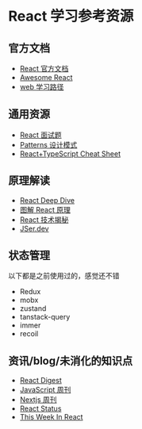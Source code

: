 # React 学习参考资源

## 官方文档

- [React 官方文档](https://react.dev/)
- [Awesome React](https://github.com/enaqx/awesome-react)
- [web 学习路径](https://www.reactiflux.com/learning)

## 通用资源

- [React 面试题](https://github.com/sudheerj/reactjs-interview-questions)
- [Patterns 设计模式](https://www.patterns.dev/)
- [React+TypeScript Cheat Sheet](https://github.com/typescript-cheatsheets/react)

## 原理解读

- [React Deep Dive](https://learn.react-js.dev/)
- [图解 React 原理](https://7km.top/)
- [React 技术揭秘](https://react.iamkasong.com/)
- [JSer.dev](https://jser.dev/)

## 状态管理

以下都是之前使用过的，感觉还不错

- Redux
- mobx
- zustand
- tanstack-query
- immer
- recoil

## 资讯/blog/未消化的知识点

- [React Digest](https://newsletter.reactdigest.net/p/useoptimistic-work-internally-react)
- [JavaScript 周刊](https://javascriptweekly.com/)
- [Nextjs 周刊](https://nextjsweekly.com/)
- [React Status](https://react.statuscode.com/)
- [This Week In React](https://thisweekinreact.com/)
